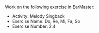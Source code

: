 Work on the following exercise in EarMaster:
- Activity: Melody Singback
- Exercise Name: Do, Re, Mi, Fa, So
- Exercise Number: 2.4
